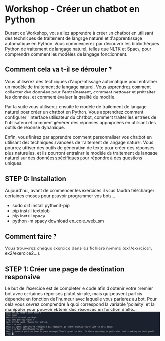 # **Workshop - Créer un chatbot en Python**

Durant ce Workshop, vous allez apprendre à créer un chatbot en utilisant des techniques de traitement de langage naturel et d'apprentissage automatique en Python. Vous commencerez par découvrir les bibliothèques Python de traitement de langage naturel, telles que NLTK et Spacy, pour comprendre comment les modèles de langage fonctionnent.

## **Comment cela va t-il se dérouler ?**

Vous utiliserez des techniques d'apprentissage automatique pour entraîner un modèle de traitement de langage naturel. Vous apprendrez comment collecter des données pour l'entraînement, comment nettoyer et prétraiter les données, et comment évaluer la qualité du modèle.

Par la suite vous utiliserez ensuite le modèle de traitement de langage naturel pour créer un chatbot en Python. Vous apprendrez comment configurer l'interface utilisateur du chatbot, comment traiter les entrées de l'utilisateur et comment générer des réponses appropriées en utilisant des outils de réponse dynamique.

Enfin, vous finirez par apprendre comment personnaliser vos chatbot en utilisant des techniques avancées de traitement de langage naturel. Vous pourrez utiliser des outils de génération de texte pour créer des réponses plus naturelles, et ils pourront entraîner le modèle de traitement de langage naturel sur des données spécifiques pour répondre à des questions uniques.

## **STEP 0: Installation**

Aujourd'hui, avant de commencer les exercices il vous faudra télécharger certaines choses pour pouvoir programmer vos bots...

- sudo dnf install python3-pip
- pip install textblob
- pip install spacy
- python -m spacy download en_core_web_sm

## **Comment faire ?**
Vous trouverez chaque exercice dans les fichiers nommé (ex1/exercice1, ex2/exercice2...).

## **STEP 1: Créer une page de destination responsive**
Le but de l'exercice est de completer le code afin d'obtenir votre premier bot avec certaines réponses plutot simple, mais qui peuvent parfois dépendre en fonction de l'humeur avec laquelle vous parlerez au bot. Pour cela vous devrez comprendre à quoi correspond la variable 'polarity' et la manipuler pour pouvoir obtenir des réponses en fonction d'elle...
![ex1](ex1/ex1_screen.png)

